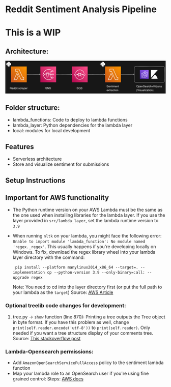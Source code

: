 # Reddit Sentiment Analysis Pipeline
# This is a WIP



## Architecture:

![Alt text](/media/architecture.png "Optional title")

## Folder structure:
- lambda_functions: Code to deploy to lambda functions
- lambda_layer: Python dependencies for the lambda layer
- local: modules for local development

## Features

- Serverless architecture
- Store and visualize sentiment for submissions

## Setup Instructions

## Important for AWS functionality
 - The Python runtime version on your AWS Lambda must be the same as the one used when installing libraries for the lambda layer. If you use the layer provided in `src/lambda_layer`, set the lambda runtime version to `3.9`
 - When running `nltk` on your lambda, you might face the following error: 
 `Unable to import module 'lambda_function': No module named 'regex._regex'`. This usually happens if you're developing locally on Windows. To fix, download the regex library wheel into your lambda layer directory with the command:

        pip install --platform manylinux2014_x86_64 --target=. --implementation cp --python-version 3.9 --only-binary=:all: --upgrade regex
    Note: You need to cd into the layer directory first (or put the full path to your lambda as the `target`) Source: [AWS Article](https://repost.aws/knowledge-center/lambda-python-package-compatible)



### Optional treelib code changes for development:

 1. tree.py -> `show` function (line 870): Printing a tree outputs the Tree object in byte format. If you have this problem as well, change `print(self.reader.encode('utf-8'))` to `print(self.reader)`. Only needed if you want a tree structure display of your comments tree. Source: [This stackoverflow post](https://stackoverflow.com/questions/46345677/treelib-prints-garbage-instead-of-pseudographics-in-python3)


### Lambda-Opensearch permissions:
  - Add `AmazonOpenSearchServiceFullAccess` policy to the sentiment lambda function
  - Map your lambda role to an OpenSearch user if you're using fine grained control: Steps: [AWS docs](https://docs.aws.amazon.com/opensearch-service/latest/developerguide/search-example.html)
